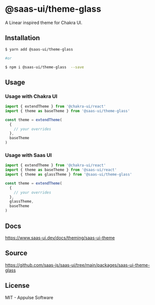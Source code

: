 # @saas-ui/theme-glass

A Linear inspired theme for Chakra UI.

## Installation

```sh
$ yarn add @saas-ui/theme-glass

#or

$ npm i @saas-ui/theme-glass  --save
```

## Usage

### Usage with Chakra UI

```ts
import { extendTheme } from '@chakra-ui/react'
import { theme as baseTheme } from '@saas-ui/theme-glass'

const theme = extendTheme(
  {
    // your overrides
  },
  baseTheme
)
```

### Usage with Saas UI

```ts
import { extendTheme } from '@chakra-ui/react'
import { theme as baseTheme } from '@saas-ui/react'
import { theme as glassTheme } from '@saas-ui/theme-glass'

const theme = extendTheme(
  {
    // your overrides
  },
  glassTheme,
  baseTheme
)
```

## Docs

https://www.saas-ui.dev/docs/theming/saas-ui-theme

## Source

https://github.com/saas-js/saas-ui/tree/main/packages/saas-ui-theme-glass

## License

MIT - Appulse Software
